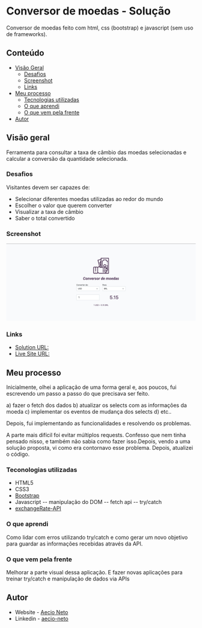 # Conversor de moedas - Solução

Conversor de moedas feito com html, css (bootstrap) e javascript (sem uso de frameworks).

## Conteúdo

- [Visão Geral](#visão-geral)
  - [Desafios](#desafios)
  - [Screenshot](#screenshot)
  - [Links](#links)
- [Meu processo](#meu-processo)
  - [Tecnologias utilizadas](#teconologias-utilizadas)
  - [O que aprendi](#o-que-aprendi)
  - [O que vem pela frente](#o-que-vem-pela-frente)
- [Autor](#autor)


## Visão geral

Ferramenta para consultar a taxa de câmbio das moedas selecionadas e calcular a conversão da quantidade selecionada. 

### Desafios

Visitantes devem ser capazes de:

- Selecionar diferentes moedas utilizadas ao redor do mundo
- Escolher o valor que querem converter
- Visualizar a taxa de câmbio
- Saber o total convertido

### Screenshot

![](src/img/convesor%20de%20moedas.png)


### Links

- [Solution URL: ](https://github.com/aecio-neto/Portfolio/tree/main/4%20-%20advanced/02%20-%20Conversor%20de%20moedas)
- [Live Site URL: ](https://aecioneto.com.br/projetos/conversor/)

## Meu processo

Inicialmente, olhei a aplicação de uma forma geral e, aos poucos, fui escrevendo um passo a passo do que precisava ser feito. 

a) fazer o fetch dos dados
b) atualizar os selects com as informações da moeda
c) implementar os eventos de mudança dos selects
d) etc..

Depois, fui implementando as funcionalidades e resolvendo os problemas. 

A parte mais difícil foi evitar múltiplos requests. Confesso que nem tinha pensado nisso, e também não sabia como fazer isso.Depois, vendo a uma solução proposta, vi como era contornavo esse problema. Depois, atualizei o código. 

### Teconologias utilizadas

- HTML5 
- CSS3
- [Bootstrap](https://getbootstrap.com/)
- Javascript
-- manipulação do DOM 
-- fetch api
-- try/catch
- [exchangeRate-API](https://www.exchangerate-api.com/)

### O que aprendi

Como lidar com erros utilizando try/catch e como gerar um novo objetivo para guardar as informações recebidas através da API. 

### O que vem pela frente

Melhorar a parte visual dessa aplicação. E fazer novas aplicações para treinar try/catch e manipulação de dados via APIs

## Autor

- Website - [Aecio Neto](https://www.aecioneto.com.br)
- Linkedin - [aecio-neto](https://www.linkedin.com/in/aecio-neto)

